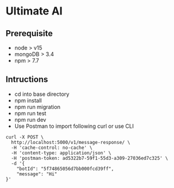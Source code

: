 # Ultimate AI

## Prerequisite
- node > v15
- mongoDB > 3.4
- npm > 7.7

## Intructions
- cd into base directory
- npm install
- npm run migration
- npm run test
- npm run dev
- Use Postman to import following curl or use CLI
```
curl -X POST \
  http://localhost:5000/v1/message-response/ \
  -H 'cache-control: no-cache' \
  -H 'content-type: application/json' \
  -H 'postman-token: ad5322b7-59f1-55d3-a309-27036ed7c325' \
  -d '{
	"botId": "5f74865056d7bb000fcd39ff",
	"message": "Hi"
}'
```